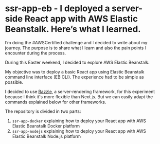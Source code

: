 # ssr-app-eb - I deployed a server-side React app with AWS Elastic Beanstalk. Here’s what I learned.

I’m doing the #AWSCertified challenge and I decided to write about my journey. The purpose is to share what I learn and also the pain points I encounter during the process.

During this Easter weekend, I decided to explore AWS Elastic Beanstalk.

My objective was to deploy a basic React app using Elastic Beanstalk command line interface (EB CLI). The experience had to be simple as possible.

I decided to use [Razzle](https://github.com/jaredpalmer/razzle), a server-rendering framework, for this experiment because I think it's more flexible than Next.js. But we can easily adapt the commands explained below for other frameworks.

The repository is divided in two parts:

1. `ssr-app-docker` explaining how to deploy your React app with AWS Elastic Beanstalk Docker platform
2. `ssr-app-nodejs` explaining how to deploy your React app with AWS Elastic Beanstalk Node.js platform
